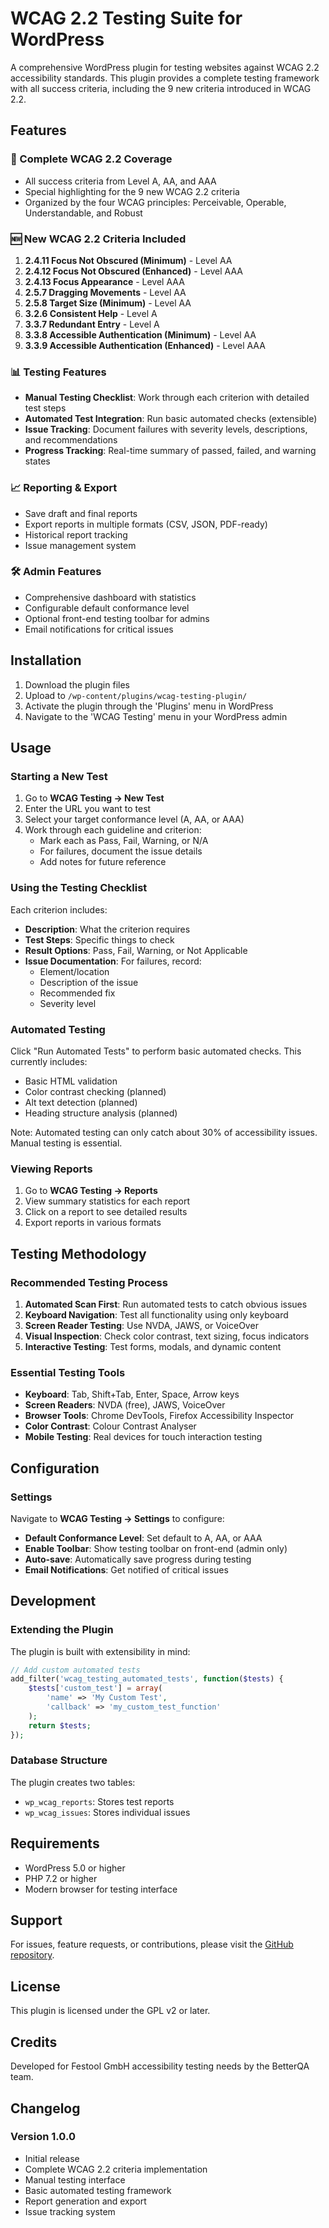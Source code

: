 # WCAG 2.2 Testing Suite for WordPress

A comprehensive WordPress plugin for testing websites against WCAG 2.2 accessibility standards. This plugin provides a complete testing framework with all success criteria, including the 9 new criteria introduced in WCAG 2.2.

## Features

### 🎯 Complete WCAG 2.2 Coverage
- All success criteria from Level A, AA, and AAA
- Special highlighting for the 9 new WCAG 2.2 criteria
- Organized by the four WCAG principles: Perceivable, Operable, Understandable, and Robust

### 🆕 New WCAG 2.2 Criteria Included
1. **2.4.11 Focus Not Obscured (Minimum)** - Level AA
2. **2.4.12 Focus Not Obscured (Enhanced)** - Level AAA
3. **2.4.13 Focus Appearance** - Level AAA
4. **2.5.7 Dragging Movements** - Level AA
5. **2.5.8 Target Size (Minimum)** - Level AA
6. **3.2.6 Consistent Help** - Level A
7. **3.3.7 Redundant Entry** - Level A
8. **3.3.8 Accessible Authentication (Minimum)** - Level AA
9. **3.3.9 Accessible Authentication (Enhanced)** - Level AAA

### 📊 Testing Features
- **Manual Testing Checklist**: Work through each criterion with detailed test steps
- **Automated Test Integration**: Run basic automated checks (extensible)
- **Issue Tracking**: Document failures with severity levels, descriptions, and recommendations
- **Progress Tracking**: Real-time summary of passed, failed, and warning states

### 📈 Reporting & Export
- Save draft and final reports
- Export reports in multiple formats (CSV, JSON, PDF-ready)
- Historical report tracking
- Issue management system

### 🛠️ Admin Features
- Comprehensive dashboard with statistics
- Configurable default conformance level
- Optional front-end testing toolbar for admins
- Email notifications for critical issues

## Installation

1. Download the plugin files
2. Upload to `/wp-content/plugins/wcag-testing-plugin/`
3. Activate the plugin through the 'Plugins' menu in WordPress
4. Navigate to the 'WCAG Testing' menu in your WordPress admin

## Usage

### Starting a New Test

1. Go to **WCAG Testing → New Test**
2. Enter the URL you want to test
3. Select your target conformance level (A, AA, or AAA)
4. Work through each guideline and criterion:
   - Mark each as Pass, Fail, Warning, or N/A
   - For failures, document the issue details
   - Add notes for future reference

### Using the Testing Checklist

Each criterion includes:
- **Description**: What the criterion requires
- **Test Steps**: Specific things to check
- **Result Options**: Pass, Fail, Warning, or Not Applicable
- **Issue Documentation**: For failures, record:
  - Element/location
  - Description of the issue
  - Recommended fix
  - Severity level

### Automated Testing

Click "Run Automated Tests" to perform basic automated checks. This currently includes:
- Basic HTML validation
- Color contrast checking (planned)
- Alt text detection (planned)
- Heading structure analysis (planned)

Note: Automated testing can only catch about 30% of accessibility issues. Manual testing is essential.

### Viewing Reports

1. Go to **WCAG Testing → Reports**
2. View summary statistics for each report
3. Click on a report to see detailed results
4. Export reports in various formats

## Testing Methodology

### Recommended Testing Process

1. **Automated Scan First**: Run automated tests to catch obvious issues
2. **Keyboard Navigation**: Test all functionality using only keyboard
3. **Screen Reader Testing**: Use NVDA, JAWS, or VoiceOver
4. **Visual Inspection**: Check color contrast, text sizing, focus indicators
5. **Interactive Testing**: Test forms, modals, and dynamic content

### Essential Testing Tools

- **Keyboard**: Tab, Shift+Tab, Enter, Space, Arrow keys
- **Screen Readers**: NVDA (free), JAWS, VoiceOver
- **Browser Tools**: Chrome DevTools, Firefox Accessibility Inspector
- **Color Contrast**: Colour Contrast Analyser
- **Mobile Testing**: Real devices for touch interaction testing

## Configuration

### Settings

Navigate to **WCAG Testing → Settings** to configure:

- **Default Conformance Level**: Set default to A, AA, or AAA
- **Enable Toolbar**: Show testing toolbar on front-end (admin only)
- **Auto-save**: Automatically save progress during testing
- **Email Notifications**: Get notified of critical issues

## Development

### Extending the Plugin

The plugin is built with extensibility in mind:

```php
// Add custom automated tests
add_filter('wcag_testing_automated_tests', function($tests) {
    $tests['custom_test'] = array(
        'name' => 'My Custom Test',
        'callback' => 'my_custom_test_function'
    );
    return $tests;
});
```

### Database Structure

The plugin creates two tables:
- `wp_wcag_reports`: Stores test reports
- `wp_wcag_issues`: Stores individual issues

## Requirements

- WordPress 5.0 or higher
- PHP 7.2 or higher
- Modern browser for testing interface

## Support

For issues, feature requests, or contributions, please visit the [GitHub repository](https://github.com/yourdomain/wcag-testing-plugin).

## License

This plugin is licensed under the GPL v2 or later.

## Credits

Developed for Festool GmbH accessibility testing needs by the BetterQA team.

## Changelog

### Version 1.0.0
- Initial release
- Complete WCAG 2.2 criteria implementation
- Manual testing interface
- Basic automated testing framework
- Report generation and export
- Issue tracking system